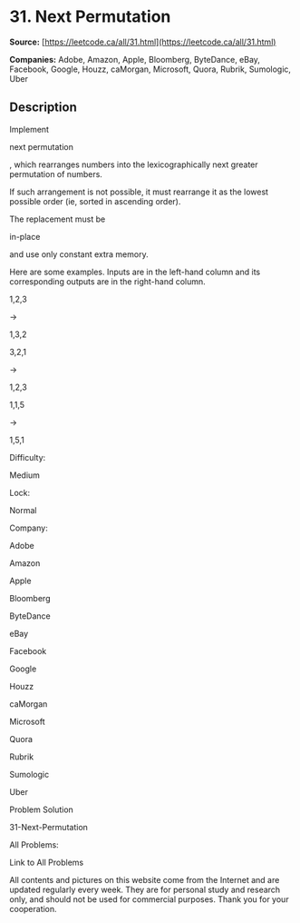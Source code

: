 # 31. Next Permutation

**Source:** [https://leetcode.ca/all/31.html](https://leetcode.ca/all/31.html)

**Companies:** Adobe, Amazon, Apple, Bloomberg, ByteDance, eBay, Facebook, Google, Houzz, caMorgan, Microsoft, Quora, Rubrik, Sumologic, Uber

## Description

Implement

next permutation

, which rearranges numbers into the
        lexicographically next greater permutation of numbers.

If such arrangement is not possible, it must rearrange it as the lowest possible order (ie,
        sorted in ascending order).

The replacement must be

in-place

and use only
        constant extra memory.

Here are some examples. Inputs are in the left-hand column and its corresponding outputs are
        in the right-hand column.

1,2,3

→

1,3,2

3,2,1

→

1,2,3

1,1,5

→

1,5,1

Difficulty:

Medium

Lock:

Normal

Company:

Adobe

Amazon

Apple

Bloomberg

ByteDance

eBay

Facebook

Google

Houzz

caMorgan

Microsoft

Quora

Rubrik

Sumologic

Uber

Problem Solution

31-Next-Permutation

All Problems:

Link to All Problems

All contents and pictures on this website come from the Internet and are updated regularly every week. They are for personal study and research only, and should not be used for commercial purposes. Thank you for your cooperation.

